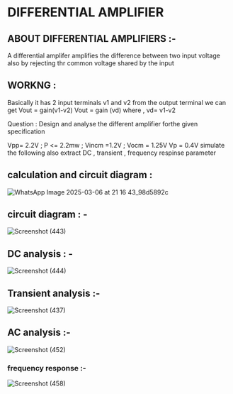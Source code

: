 # DIFFERENTIAL AMPLIFIER 

## ABOUT DIFFERENTIAL AMPLIFIERS :-

A differential amplifer amplifies the difference between two input voltage also by rejecting thr common voltage shared by the input

## WORKNG :
Basically it has 2 input terminals v1 and v2
from the output terminal we can get  Vout = gain(v1-v2)
                                      Vout = gain (vd)
                     where , vd= v1-v2

Question : Design and analyse the different amplifier forthe given  specification

Vpp= 2.2V ; P <= 2.2mw ; Vincm =1.2V ; Vocm = 1.25V Vp = 0.4V simulate the following also extract DC , transient , frequency respinse parameter

## calculation and circuit diagram  :

![WhatsApp Image 2025-03-06 at 21 16 43_98d5892c](https://github.com/user-attachments/assets/2774419c-a383-47bb-8b7a-99dd61b316f2)



## circuit diagram : -

![Screenshot (443)](https://github.com/user-attachments/assets/6f286604-06c1-4360-8e09-cdc494a0561b)


## DC analysis : -
![Screenshot (444)](https://github.com/user-attachments/assets/773bbb98-3bdb-4c19-8fb5-ade8f1b8a135)


## Transient analysis :-
![Screenshot (437)](https://github.com/user-attachments/assets/9f43e477-2011-443e-b455-6180471c59f6)

## AC analysis :-
![Screenshot (452)](https://github.com/user-attachments/assets/47e6ee1c-1076-4d20-8df8-3501b81d1a37)


### frequency response :-
![Screenshot (458)](https://github.com/user-attachments/assets/672ee74c-b659-4c91-94e3-86aa9a15285a)


















